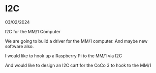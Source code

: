 # I2C
03/02/2024

I2C for the MM/1 Computer

We are going to build a driver for the MM/1 computer.
And maybe new software also.

I would like to hook up a Raspberry Pi to the MM/1 via I2C

And would like to design an I2C cart for the CoCo 3 to hook to the MM/1

